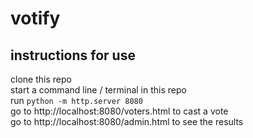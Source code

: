 # votify

## instructions for use
clone this repo  
start a command line / terminal in this repo  
run `python -m http.server 8080`  
go to http://localhost:8080/voters.html to cast a vote  
go to http://localhost:8080/admin.html to see the results  
